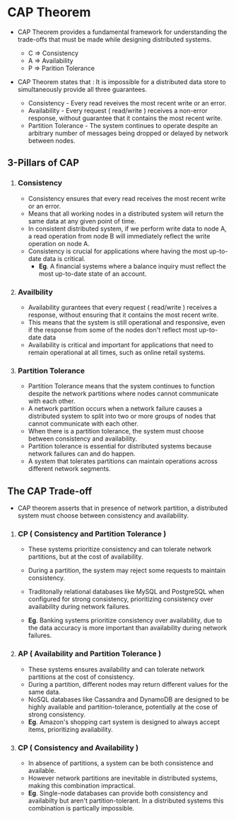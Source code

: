 # CAP Theorem

- CAP Theorem provides a fundamental framework for understanding the trade-offs that must be made while designing distributed systems.
    - C => Consistency
    - A => Availability
    - P => Parition Tolerance

- CAP Theorem states that : It is impossible for a distributed data store to simultaneously provide all three guarantees.
    - Consistency - Every read reveives the most recent write or an error.
    - Availability - Every request ( read/write ) receives a non-error response, without guarantee that it contains the most recent write.
    - Partition Tolerance - The system continues to operate despite an arbitrary number of messages being dropped or delayed by network between nodes.

## 3-Pillars of CAP
1. ### Consistency
    - Consistency ensures that every read receives the most recent write or an error.
    - Means that all working nodes in a distributed system will return the same data at any given point of time.
    - In consistent distributed system, if we perform write data to node A, a read operation from node B will immediately reflect the write operation on node A.
    - Consistency is crucial for applications where having the most up-to-date data is critical.
        - **Eg**. A financial systems where a balance inquiry must reflect the most up-to-date state of an account.
        
2. ### Availbility
    - Availability gurantees that every request ( read/write ) receives a response, without ensuring that it contains the most recent write.
    - This means that the system is still operational and responsive, even if the response from some of the nodes don't reflect most up-to-date data
    - Availability is critical and important for applications that need to remain operational at all times, such as online retail systems.

3. ### Partition Tolerance
    - Partition Tolerance means that the system continues to function despite the network partitions where nodes cannot communicate with each other.
    - A network partition occurs when a network failure causes a distributed system to split into two or more groups of nodes that cannot communicate with each other.
    - When there is a partition tolerance, the system must choose between consistency and availability.
    - Partition tolerance is essential for distributed systems because network failures can and do happen.
    - A system that tolerates partitions can maintain operations across different network segments.


## The CAP Trade-off
- CAP theorem asserts that in presence of network partition, a distributed system must choose between consistency and availability.

1. ### CP ( Consistency and Partition Tolerance )
    - These systems prioritize consistency and can tolerate network partitions, but at the cost of availability.
    - During a partition, the system may reject some requests to maintain consistency.
    - Traditonally relational databases like MySQL and PostgreSQL when configured for strong consistency, prioritizing consistency over availability during network failures.

    - **Eg**. Banking systems prioritize consistency over availability, due to the data accuracy is more important than availability during network failures.

2. ### AP ( Availability and Partition Tolerance )
    - These systems ensures availability and can tolerate network partitions at the cost of consistency.
    - During a partition, different nodes may return different values for the same data.
    - NoSQL databases like Cassandra and DynamoDB are designed to be highly available and partition-tolerance, potentially at the cose of strong consistency.
    - **Eg**. Amazon's shopping cart system is designed to always accept items, prioritizing availability.

3. ### CP ( Consistency and Availability )
    - In absence of partitions, a system can be both consistence and available.
    - However network partitions are inevitable in distributed systems, making this combination impractical.
    - **Eg**. Single-node databases can provide both consistency and availabilty but aren't partition-tolerant. In a distributed systems this combination is partically impossible.
